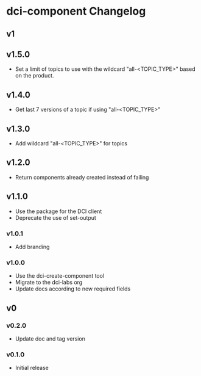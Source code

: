 # dci-component Changelog

## v1

## v1.5.0

- Set a limit of topics to use with the wildcard "all-<TOPIC_TYPE>" based on the product.

## v1.4.0

- Get last 7 versions of a topic if using "all-<TOPIC_TYPE>"

## v1.3.0

- Add wildcard "all-<TOPIC_TYPE>" for topics

## v1.2.0

- Return components already created instead of failing

## v1.1.0

- Use the package for the DCI client
- Deprecate the use of set-output

### v1.0.1

- Add branding

### v1.0.0

- Use the dci-create-component tool
- Migrate to the dci-labs org
- Update docs according to new required fields

## v0

### v0.2.0

- Update doc and tag version

### v0.1.0

- Initial release
